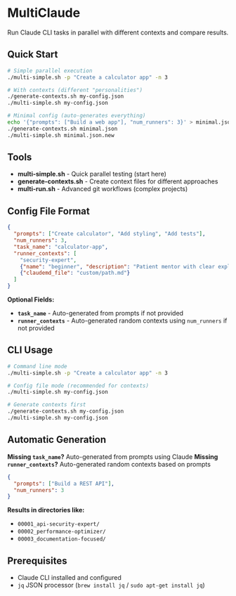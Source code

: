 # MultiClaude

Run Claude CLI tasks in parallel with different contexts and compare results.

## Quick Start

```bash
# Simple parallel execution
./multi-simple.sh -p "Create a calculator app" -n 3

# With contexts (different "personalities")  
./generate-contexts.sh my-config.json
./multi-simple.sh my-config.json

# Minimal config (auto-generates everything)
echo '{"prompts": ["Build a web app"], "num_runners": 3}' > minimal.json
./generate-contexts.sh minimal.json
./multi-simple.sh minimal.json.new
```

## Tools

- **multi-simple.sh** - Quick parallel testing (start here)
- **generate-contexts.sh** - Create context files for different approaches
- **multi-run.sh** - Advanced git workflows (complex projects)

## Config File Format

```json
{
  "prompts": ["Create calculator", "Add styling", "Add tests"],
  "num_runners": 3,
  "task_name": "calculator-app",
  "runner_contexts": [
    "security-expert",
    {"name": "beginner", "description": "Patient mentor with clear explanations"},
    {"claudemd_file": "custom/path.md"}
  ]
}
```

**Optional Fields:**
- **`task_name`** - Auto-generated from prompts if not provided
- **`runner_contexts`** - Auto-generated random contexts using `num_runners` if not provided

## CLI Usage

```bash
# Command line mode  
./multi-simple.sh -p "Create a calculator app" -n 3

# Config file mode (recommended for contexts)
./multi-simple.sh my-config.json

# Generate contexts first
./generate-contexts.sh my-config.json
./multi-simple.sh my-config.json
```

## Automatic Generation

**Missing `task_name`?** Auto-generated from prompts using Claude
**Missing `runner_contexts`?** Auto-generated random contexts based on prompts

```json
{
  "prompts": ["Build a REST API"],
  "num_runners": 3
}
```

**Results in directories like:**
- `00001_api-security-expert/`
- `00002_performance-optimizer/` 
- `00003_documentation-focused/`

## Prerequisites

- Claude CLI installed and configured
- `jq` JSON processor (`brew install jq` / `sudo apt-get install jq`)